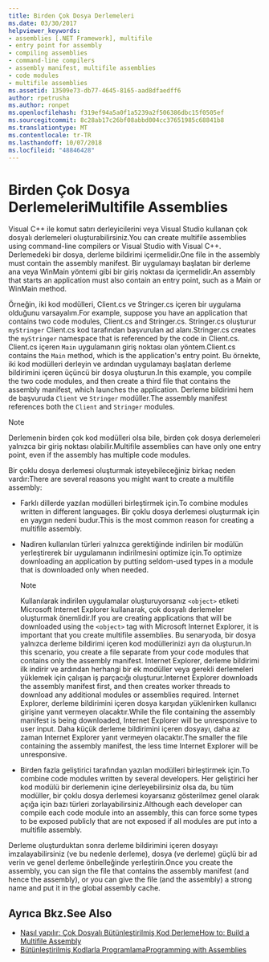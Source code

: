 ```yaml
---
title: Birden Çok Dosya Derlemeleri
ms.date: 03/30/2017
helpviewer_keywords:
- assemblies [.NET Framework], multifile
- entry point for assembly
- compiling assemblies
- command-line compilers
- assembly manifest, multifile assemblies
- code modules
- multifile assemblies
ms.assetid: 13509e73-db77-4645-8165-aad8dfaedff6
author: rpetrusha
ms.author: ronpet
ms.openlocfilehash: f319ef94a5a0f1a5239a2f506386dbc15f0505ef
ms.sourcegitcommit: 8c28ab17c26bf08abbd004cc37651985c68841b8
ms.translationtype: MT
ms.contentlocale: tr-TR
ms.lasthandoff: 10/07/2018
ms.locfileid: "48846428"
---
```

# <a name="multifile-assemblies"></a><span data-ttu-id="6d575-102">Birden Çok Dosya Derlemeleri</span><span class="sxs-lookup"><span data-stu-id="6d575-102">Multifile Assemblies</span></span>

<span data-ttu-id="6d575-103">Visual C++ ile komut satırı derleyicilerini veya Visual Studio kullanan çok dosyalı derlemeleri oluşturabilirsiniz.</span><span class="sxs-lookup"><span data-stu-id="6d575-103">You can create multifile assemblies using command-line compilers or Visual Studio with Visual C++.</span></span> <span data-ttu-id="6d575-104">Derlemedeki bir dosya, derleme bildirimi içermelidir.</span><span class="sxs-lookup"><span data-stu-id="6d575-104">One file in the assembly must contain the assembly manifest.</span></span> <span data-ttu-id="6d575-105">Bir uygulamayı başlatan bir derleme ana veya WinMain yöntemi gibi bir giriş noktası da içermelidir.</span><span class="sxs-lookup"><span data-stu-id="6d575-105">An assembly that starts an application must also contain an entry point, such as a Main or WinMain method.</span></span>

<span data-ttu-id="6d575-106">Örneğin, iki kod modülleri, Client.cs ve Stringer.cs içeren bir uygulama olduğunu varsayalım.</span><span class="sxs-lookup"><span data-stu-id="6d575-106">For example, suppose you have an application that contains two code modules, Client.cs and Stringer.cs.</span></span> <span data-ttu-id="6d575-107">Stringer.cs oluşturur `myStringer` Client.cs kod tarafından başvurulan ad alanı.</span><span class="sxs-lookup"><span data-stu-id="6d575-107">Stringer.cs creates the `myStringer` namespace that is referenced by the code in Client.cs.</span></span> <span data-ttu-id="6d575-108">Client.cs içeren `Main` uygulamanın giriş noktası olan yöntem.</span><span class="sxs-lookup"><span data-stu-id="6d575-108">Client.cs contains the `Main` method, which is the application's entry point.</span></span> <span data-ttu-id="6d575-109">Bu örnekte, iki kod modülleri derleyin ve ardından uygulamayı başlatan derleme bildirimini içeren üçüncü bir dosya oluşturun.</span><span class="sxs-lookup"><span data-stu-id="6d575-109">In this example, you compile the two code modules, and then create a third file that contains the assembly manifest, which launches the application.</span></span> <span data-ttu-id="6d575-110">Derleme bildirimi hem de başvuruda `Client` ve `Stringer` modüller.</span><span class="sxs-lookup"><span data-stu-id="6d575-110">The assembly manifest references both the `Client` and `Stringer` modules.</span></span>

> [!NOTE]
> <span data-ttu-id="6d575-111">Derlemenin birden çok kod modülleri olsa bile, birden çok dosya derlemeleri yalnızca bir giriş noktası olabilir.</span><span class="sxs-lookup"><span data-stu-id="6d575-111">Multifile assemblies can have only one entry point, even if the assembly has multiple code modules.</span></span>

<span data-ttu-id="6d575-112">Bir çoklu dosya derlemesi oluşturmak isteyebileceğiniz birkaç neden vardır:</span><span class="sxs-lookup"><span data-stu-id="6d575-112">There are several reasons you might want to create a multifile assembly:</span></span>

-   <span data-ttu-id="6d575-113">Farklı dillerde yazılan modülleri birleştirmek için.</span><span class="sxs-lookup"><span data-stu-id="6d575-113">To combine modules written in different languages.</span></span> <span data-ttu-id="6d575-114">Bir çoklu dosya derlemesi oluşturmak için en yaygın nedeni budur.</span><span class="sxs-lookup"><span data-stu-id="6d575-114">This is the most common reason for creating a multifile assembly.</span></span>

-   <span data-ttu-id="6d575-115">Nadiren kullanılan türleri yalnızca gerektiğinde indirilen bir modülün yerleştirerek bir uygulamanın indirilmesini optimize için.</span><span class="sxs-lookup"><span data-stu-id="6d575-115">To optimize downloading an application by putting seldom-used types in a module that is downloaded only when needed.</span></span>

    > [!NOTE]
    > <span data-ttu-id="6d575-116">Kullanılarak indirilen uygulamalar oluşturuyorsanız `<object>` etiketi Microsoft Internet Explorer kullanarak, çok dosyalı derlemeler oluşturmak önemlidir.</span><span class="sxs-lookup"><span data-stu-id="6d575-116">If you are creating applications that will be downloaded using the `<object>` tag with Microsoft Internet Explorer, it is important that you create multifile assemblies.</span></span> <span data-ttu-id="6d575-117">Bu senaryoda, bir dosya yalnızca derleme bildirimi içeren kod modüllerinizi ayrı da oluşturun.</span><span class="sxs-lookup"><span data-stu-id="6d575-117">In this scenario, you create a file separate from your code modules that contains only the assembly manifest.</span></span> <span data-ttu-id="6d575-118">Internet Explorer, derleme bildirimi ilk indirir ve ardından herhangi bir ek modüller veya gerekli derlemeleri yüklemek için çalışan iş parçacığı oluşturur.</span><span class="sxs-lookup"><span data-stu-id="6d575-118">Internet Explorer downloads the assembly manifest first, and then creates worker threads to download any additional modules or assemblies required.</span></span> <span data-ttu-id="6d575-119">Internet Explorer, derleme bildirimini içeren dosya karşıdan yüklenirken kullanıcı girişine yanıt vermeyen olacaktır.</span><span class="sxs-lookup"><span data-stu-id="6d575-119">While the file containing the assembly manifest is being downloaded, Internet Explorer will be unresponsive to user input.</span></span> <span data-ttu-id="6d575-120">Daha küçük derleme bildirimini içeren dosyayı, daha az zaman Internet Explorer yanıt vermeyen olacaktır.</span><span class="sxs-lookup"><span data-stu-id="6d575-120">The smaller the file containing the assembly manifest, the less time Internet Explorer will be unresponsive.</span></span>

-   <span data-ttu-id="6d575-121">Birden fazla geliştirici tarafından yazılan modülleri birleştirmek için.</span><span class="sxs-lookup"><span data-stu-id="6d575-121">To combine code modules written by several developers.</span></span> <span data-ttu-id="6d575-122">Her geliştirici her kod modülü bir derlemenin içine derleyebilirsiniz olsa da, bu tüm modüller, bir çoklu dosya derlemesi koyarsanız gösterilmez genel olarak açığa için bazı türleri zorlayabilirsiniz.</span><span class="sxs-lookup"><span data-stu-id="6d575-122">Although each developer can compile each code module into an assembly, this can force some types to be exposed publicly that are not exposed if all modules are put into a multifile assembly.</span></span>

<span data-ttu-id="6d575-123">Derleme oluşturduktan sonra derleme bildirimini içeren dosyayı imzalayabilirsiniz (ve bu nedenle derleme), dosya (ve derleme) güçlü bir ad verin ve genel derleme önbelleğinde yerleştirin.</span><span class="sxs-lookup"><span data-stu-id="6d575-123">Once you create the assembly, you can sign the file that contains the assembly manifest (and hence the assembly), or you can give the file (and the assembly) a strong name and put it in the global assembly cache.</span></span>

## <a name="see-also"></a><span data-ttu-id="6d575-124">Ayrıca Bkz.</span><span class="sxs-lookup"><span data-stu-id="6d575-124">See Also</span></span>

- [<span data-ttu-id="6d575-125">Nasıl yapılır: Çok Dosyalı Bütünleştirilmiş Kod Derleme</span><span class="sxs-lookup"><span data-stu-id="6d575-125">How to: Build a Multifile Assembly</span></span>](../../../docs/framework/app-domains/how-to-build-a-multifile-assembly.md)
- [<span data-ttu-id="6d575-126">Bütünleştirilmiş Kodlarla Programlama</span><span class="sxs-lookup"><span data-stu-id="6d575-126">Programming with Assemblies</span></span>](../../../docs/framework/app-domains/programming-with-assemblies.md)